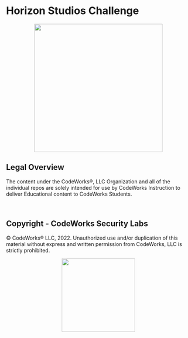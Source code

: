 # Horizon Studios Challenge

<p align="center">
<img src="https://codeworks.blob.core.windows.net/public/assets/cyber-range/labs/horizon-studios/logo.png" width="350">
</p>



## Legal Overview

The content under the CodeWorks®, LLC Organization and all of the individual repos are solely intended for use by CodeWorks Instruction to deliver Educational content to CodeWorks Students.

<br>

## Copyright - CodeWorks Security Labs

© CodeWorks® LLC, 2022. Unauthorized use and/or duplication of this material without express and written permission from CodeWorks, LLC is strictly prohibited.


<p align="center">
<img src="https://codeworks.blob.core.windows.net/public/assets/img/cyber/logos/cyber-logo.png?v=1" width="200">
</p>
